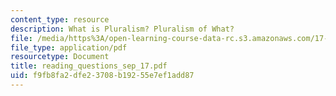 ```yaml
---
content_type: resource
description: What is Pluralism? Pluralism of What?
file: /media/https%3A/open-learning-course-data-rc.s3.amazonaws.com/17-042-citizenship-and-pluralism-fall-2003/f9fb8fa2dfe23708b19255e7ef1add87_reading_questions_sep_17.pdf
file_type: application/pdf
resourcetype: Document
title: reading_questions_sep_17.pdf
uid: f9fb8fa2-dfe2-3708-b192-55e7ef1add87
---
```

